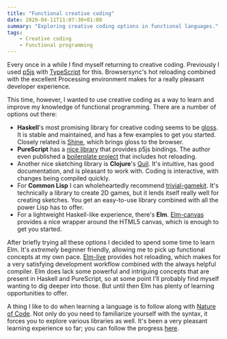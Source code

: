 ```yaml
---
title: "Functional creative coding"
date: 2020-04-11T11:07:30+01:00
summary: "Exploring creative coding options in functional languages."
tags:
    - Creative coding
    - Functional programming
---
```


Every once in a while I find myself returning to creative coding. Previously I
used [p5js] with [TypeScript] for this. Browsersync's hot reloading combined
with the excellent Processing environment makes for a really pleasant developer
experience.

This time, however, I wanted to use creative coding as a way to learn and
improve my knowledge of functional programming. There are a number of options
out there:

- **Haskell**'s most promising library for creative coding seems to be [gloss].
  It is stable and maintained, and has a few examples to get you started.
  Closely related is [Shine], which brings gloss to the browser.
- **PureScript** has a [nice library][purescript-p5] that provides p5js
  bindings. The author even published a [boilerplate
  project][purescript-p5-starter] that includes hot reloading.
- Another nice sketching library is **Clojure**'s [Quil]. It's intuitive, has
  good documentation, and is pleasant to work with. Coding is interactive, with
  changes being compiled quickly.
- For **Common Lisp** I can wholeheartedly recommend [trivial-gamekit]. It's
  technically a library to create 2D games, but it lends itself really well for
  creating sketches. You get an easy-to-use library combined with all the power
  Lisp has to offer.
- For a lightweight Haskell-like experience, there's **Elm**. [Elm-canvas]
  provides a nice wrapper around the HTML5 canvas, which is enough to get you
  started.

After briefly trying all these options I decided to spend some time to learn
Elm. It's *extremely* beginner friendly, allowing me to pick up functional
concepts at my own pace. [Elm-live] provides hot reloading, which makes for a
very satisfying development workflow combined with the always helpful compiler.
Elm does lack some powerful and intriguing concepts that are present in Haskell
and PureScript, so at some point I'll probably find myself wanting to dig deeper
into those. But until then Elm has plenty of learning opportunities to offer.

A thing I like to do when learning a language is to follow along with [Nature of
Code][nature-of-code]. Not only do you need to familiarize yourself with the
syntax, it forces you to explore various libraries as well. It's been a very
pleasant learning experience so far; you can follow the progress
[here][noc-elm].


[p5js]: https://p5js.org/
[TypeScript]: https://github.com/Gaweph/p5-typescript-starter
[gloss]: http://gloss.ouroborus.net/
[Shine]: https://github.com/fgaz/shine
[purescript-p5]: https://github.com/derektmueller/purescript-p5
[purescript-p5-starter]: https://github.com/derektmueller/purescript-p5-boilerplate
[quil]: http://www.quil.info/
[trivial-gamekit]: https://github.com/borodust/trivial-gamekit
[Elm-canvas]: https://package.elm-lang.org/packages/joakin/elm-canvas/latest/
[elm-live]: https://github.com/wking-io/elm-live
[nature-of-code]: https://natureofcode.com/
[noc-elm]: https://www.github.com/mark-gerarts/nature-of-code-elm

